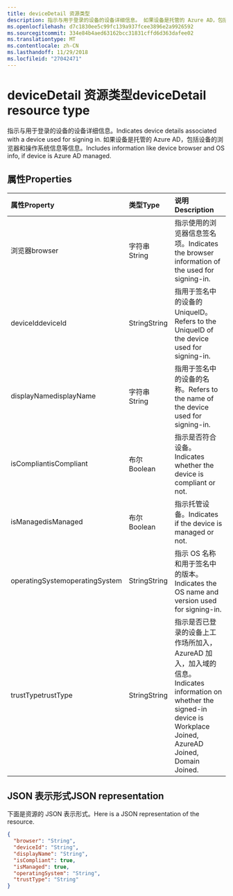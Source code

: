 ```yaml
---
title: deviceDetail 资源类型
description: 指示与用于登录的设备的设备详细信息。 如果设备是托管的 Azure AD，包括设备的浏览器和操作系统信息等信息。
ms.openlocfilehash: d7c1830ee5c99fc139a937fcee3896e2a9926592
ms.sourcegitcommit: 334e84b4aed63162bcc31831cffd6d363dafee02
ms.translationtype: MT
ms.contentlocale: zh-CN
ms.lasthandoff: 11/29/2018
ms.locfileid: "27042471"
---
```

# <a name="devicedetail-resource-type"></a><span data-ttu-id="8db71-104">deviceDetail 资源类型</span><span class="sxs-lookup"><span data-stu-id="8db71-104">deviceDetail resource type</span></span>
<span data-ttu-id="8db71-105">指示与用于登录的设备的设备详细信息。</span><span class="sxs-lookup"><span data-stu-id="8db71-105">Indicates device details associated with a device used for signing in.</span></span> <span data-ttu-id="8db71-106">如果设备是托管的 Azure AD，包括设备的浏览器和操作系统信息等信息。</span><span class="sxs-lookup"><span data-stu-id="8db71-106">Includes information like device browser and  OS info, if device is Azure AD managed.</span></span>



## <a name="properties"></a><span data-ttu-id="8db71-107">属性</span><span class="sxs-lookup"><span data-stu-id="8db71-107">Properties</span></span>
| <span data-ttu-id="8db71-108">属性</span><span class="sxs-lookup"><span data-stu-id="8db71-108">Property</span></span>     | <span data-ttu-id="8db71-109">类型</span><span class="sxs-lookup"><span data-stu-id="8db71-109">Type</span></span>   |<span data-ttu-id="8db71-110">说明</span><span class="sxs-lookup"><span data-stu-id="8db71-110">Description</span></span>|
|:---------------|:--------|:----------|
|<span data-ttu-id="8db71-111">浏览器</span><span class="sxs-lookup"><span data-stu-id="8db71-111">browser</span></span>|<span data-ttu-id="8db71-112">字符串</span><span class="sxs-lookup"><span data-stu-id="8db71-112">String</span></span>|<span data-ttu-id="8db71-113">指示使用的浏览器信息签名项。</span><span class="sxs-lookup"><span data-stu-id="8db71-113">Indicates the browser information of the used for signing-in.</span></span>|
|<span data-ttu-id="8db71-114">deviceId</span><span class="sxs-lookup"><span data-stu-id="8db71-114">deviceId</span></span>|<span data-ttu-id="8db71-115">String</span><span class="sxs-lookup"><span data-stu-id="8db71-115">String</span></span>|<span data-ttu-id="8db71-116">指用于签名中的设备的 UniqueID。</span><span class="sxs-lookup"><span data-stu-id="8db71-116">Refers to the UniqueID of the device used for signing-in.</span></span>|
|<span data-ttu-id="8db71-117">displayName</span><span class="sxs-lookup"><span data-stu-id="8db71-117">displayName</span></span>|<span data-ttu-id="8db71-118">字符串</span><span class="sxs-lookup"><span data-stu-id="8db71-118">String</span></span>|<span data-ttu-id="8db71-119">指用于签名中的设备的名称。</span><span class="sxs-lookup"><span data-stu-id="8db71-119">Refers to the name of the device used for signing-in.</span></span>|
|<span data-ttu-id="8db71-120">isCompliant</span><span class="sxs-lookup"><span data-stu-id="8db71-120">isCompliant</span></span>|<span data-ttu-id="8db71-121">布尔</span><span class="sxs-lookup"><span data-stu-id="8db71-121">Boolean</span></span>|<span data-ttu-id="8db71-122">指示是否符合设备。</span><span class="sxs-lookup"><span data-stu-id="8db71-122">Indicates whether the device is compliant or not.</span></span>|
|<span data-ttu-id="8db71-123">isManaged</span><span class="sxs-lookup"><span data-stu-id="8db71-123">isManaged</span></span>|<span data-ttu-id="8db71-124">布尔</span><span class="sxs-lookup"><span data-stu-id="8db71-124">Boolean</span></span>|<span data-ttu-id="8db71-125">指示托管设备。</span><span class="sxs-lookup"><span data-stu-id="8db71-125">Indicates if the device is managed or not.</span></span>|
|<span data-ttu-id="8db71-126">operatingSystem</span><span class="sxs-lookup"><span data-stu-id="8db71-126">operatingSystem</span></span>|<span data-ttu-id="8db71-127">String</span><span class="sxs-lookup"><span data-stu-id="8db71-127">String</span></span>|<span data-ttu-id="8db71-128">指示 OS 名称和用于签名中的版本。</span><span class="sxs-lookup"><span data-stu-id="8db71-128">Indicates the OS name and version used for signing-in.</span></span>|
|<span data-ttu-id="8db71-129">trustType</span><span class="sxs-lookup"><span data-stu-id="8db71-129">trustType</span></span>|<span data-ttu-id="8db71-130">String</span><span class="sxs-lookup"><span data-stu-id="8db71-130">String</span></span>|<span data-ttu-id="8db71-131">指示是否已登录的设备上工作场所加入，AzureAD 加入，加入域的信息。</span><span class="sxs-lookup"><span data-stu-id="8db71-131">Indicates information on whether the signed-in device is Workplace Joined, AzureAD Joined, Domain Joined.</span></span> |

## <a name="json-representation"></a><span data-ttu-id="8db71-132">JSON 表示形式</span><span class="sxs-lookup"><span data-stu-id="8db71-132">JSON representation</span></span>

<span data-ttu-id="8db71-133">下面是资源的 JSON 表示形式。</span><span class="sxs-lookup"><span data-stu-id="8db71-133">Here is a JSON representation of the resource.</span></span>

<!-- {
  "blockType": "resource",
  "optionalProperties": [

  ],
  "@odata.type": "microsoft.graph.deviceDetail"
}-->

```json
{
  "browser": "String",
  "deviceId": "String",
  "displayName": "String",
  "isCompliant": true,
  "isManaged": true,
  "operatingSystem": "String",
  "trustType": "String"
}

```

<!-- uuid: 8fcb5dbc-d5aa-4681-8e31-b001d5168d79
2015-10-25 14:57:30 UTC -->
<!-- {
  "type": "#page.annotation",
  "description": "deviceDetail resource",
  "keywords": "",
  "section": "documentation",
  "tocPath": ""
}-->